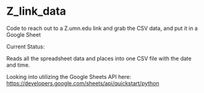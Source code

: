 # Z_link_data
Code to reach out to a Z.umn.edu link and grab the CSV data, and put it in a Google Sheet

Current Status:


Reads all the spreadsheet data and places into one CSV file with the date and time.

Looking into utilizing the Google Sheets API here:
https://developers.google.com/sheets/api/quickstart/python

